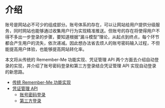 # 介绍

账号是网站必不可少的组成部分。账号体系的存在，可以让网站给用户提供分级服务，同时网站也能够通过收集用户行为实现精准推送。但账号的存在将使得用户不得不多出一步登录的步骤，要知道根据“漏斗模型”理论，从起点到终点，每个环节都会产生用户的流失，依次递减。因此想办法省去烦人的账号密码输入过程，不但能提高用户体验，也能够提高网站转化率。

本文将从传统的 Remember-Me 功能实现、凭证管理 API 两个方面去介绍自动登录的实现，并介绍了账号密码登录和第三方登录结合凭证管理 API 实现自动登录的新思路。

- [传统 Remember-Me 功能实现](./02-remember-me.md)
- [凭证管理 API](./credential-management-api/01-introduction.md)
    - [账号密码登录](./credential-management-api/02-password-credential.md)
    - [第三方登录](./credential-management-api/03-federated-credential.md)
